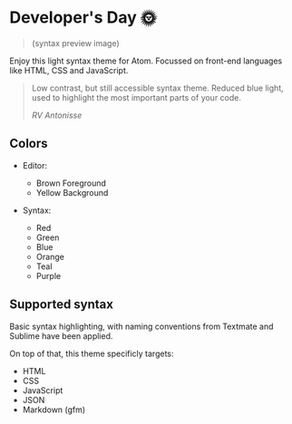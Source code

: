 # Developer's Day 🌞

> (syntax preview image)

Enjoy this light syntax theme for Atom. Focussed on front-end languages like HTML, CSS and JavaScript.

> Low contrast, but still accessible syntax theme. Reduced blue light, used to highlight the most important parts of your code.
>
> *RV Antonisse*

## Colors

- Editor:
  - Brown Foreground
  - Yellow Background

- Syntax:
  - Red
  - Green
  - Blue
  - Orange
  - Teal
  - Purple

## Supported syntax

Basic syntax highlighting, with naming conventions from Textmate and Sublime have been applied.

On top of that, this theme specificly targets:

- HTML
- CSS
- JavaScript
- JSON
- Markdown (gfm)
